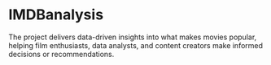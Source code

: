 # IMDBanalysis

The project delivers data-driven insights into what makes movies popular, helping film enthusiasts, 
data analysts, and content creators make informed decisions or recommendations. 
